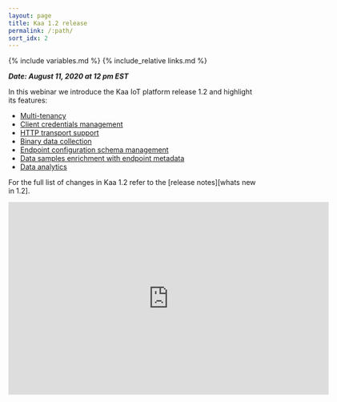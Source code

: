 ```yaml
---
layout: page
title: Kaa 1.2 release
permalink: /:path/
sort_idx: 2
---
```


{% include variables.md %}
{% include_relative links.md %}


***Date: August 11, 2020 at 12 pm EST***


In this webinar we introduce the Kaa IoT platform release 1.2 and highlight its features:

* [Multi-tenancy]({{whats_new_url}}#multi-tenancy)
* [Client credentials management]({{whats_new_url}}#client-credentials-management)
* [HTTP transport support]({{whats_new_url}}#http-transport-support)
* [Binary data collection]({{whats_new_url}}#binary-data-collection)
* [Endpoint configuration schema management]({{whats_new_url}}#endpoint-configuration-schema-management)
* [Data samples enrichment with endpoint metadata]({{whats_new_url}}#data-samples-enrichment-with-endpoint-metadata)
* [Data analytics]({{whats_new_url}}#data-analytics)

For the full list of changes in Kaa 1.2 refer to the [release notes][whats new in 1.2].


<div align="center">
  <iframe width="640" height="385" src="https://www.youtube.com/embed/Vqz840uNvDk" frameborder="0"
    allow="accelerometer; autoplay; encrypted-media; gyroscope; picture-in-picture" allowfullscreen></iframe>
</div>
